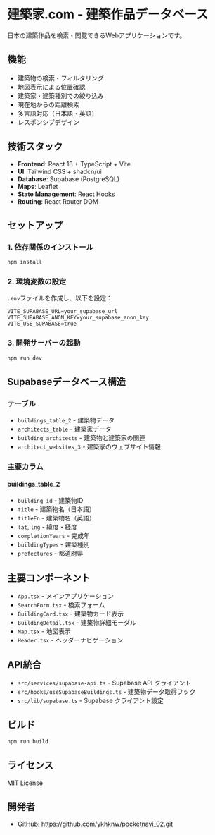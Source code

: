 # 建築家.com - 建築作品データベース

日本の建築作品を検索・閲覧できるWebアプリケーションです。

## 機能

- 建築物の検索・フィルタリング
- 地図表示による位置確認
- 建築家・建築種別での絞り込み
- 現在地からの距離検索
- 多言語対応（日本語・英語）
- レスポンシブデザイン

## 技術スタック

- **Frontend**: React 18 + TypeScript + Vite
- **UI**: Tailwind CSS + shadcn/ui
- **Database**: Supabase (PostgreSQL)
- **Maps**: Leaflet
- **State Management**: React Hooks
- **Routing**: React Router DOM

## セットアップ

### 1. 依存関係のインストール

```bash
npm install
```

### 2. 環境変数の設定

`.env`ファイルを作成し、以下を設定：

```env
VITE_SUPABASE_URL=your_supabase_url
VITE_SUPABASE_ANON_KEY=your_supabase_anon_key
VITE_USE_SUPABASE=true
```

### 3. 開発サーバーの起動

```bash
npm run dev
```

## Supabaseデータベース構造

### テーブル

- `buildings_table_2` - 建築物データ
- `architects_table` - 建築家データ
- `building_architects` - 建築物と建築家の関連
- `architect_websites_3` - 建築家のウェブサイト情報

### 主要カラム

#### buildings_table_2
- `building_id` - 建築物ID
- `title` - 建築物名（日本語）
- `titleEn` - 建築物名（英語）
- `lat`, `lng` - 緯度・経度
- `completionYears` - 完成年
- `buildingTypes` - 建築種別
- `prefectures` - 都道府県

## 主要コンポーネント

- `App.tsx` - メインアプリケーション
- `SearchForm.tsx` - 検索フォーム
- `BuildingCard.tsx` - 建築物カード表示
- `BuildingDetail.tsx` - 建築物詳細モーダル
- `Map.tsx` - 地図表示
- `Header.tsx` - ヘッダーナビゲーション

## API統合

- `src/services/supabase-api.ts` - Supabase API クライアント
- `src/hooks/useSupabaseBuildings.ts` - 建築物データ取得フック
- `src/lib/supabase.ts` - Supabase クライアント設定

## ビルド

```bash
npm run build
```

## ライセンス

MIT License

## 開発者

- GitHub: https://github.com/ykhknw/pocketnavi_02.git